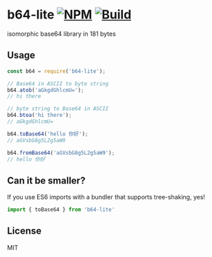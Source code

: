 # b64-lite [![NPM](https://img.shields.io/npm/v/b64-lite.svg)](https://npmjs.com/package/b64-lite) [![Build](https://travis-ci.org/kevlened/b64-lite.svg?branch=master)](https://travis-ci.org/kevlened/b64-lite)

isomorphic base64 library in 181 bytes

## Usage

```javascript
const b64 = require('b64-lite');

// Base64 in ASCII to byte string
b64.atob('aGkgdGhlcmU=');
// hi there

// byte string to Base64 in ASCII
b64.btoa('hi there');
// aGkgdGhlcmU=

b64.toBase64('hello 你好');
// aGVsbG8g5L2g5aW9

b64.fromBase64('aGVsbG8g5L2g5aW9');
// hello 你好
```

## Can it be smaller?

If you use ES6 imports with a bundler that supports tree-shaking, yes!

```javascript
import { toBase64 } from 'b64-lite'
```

## License

MIT
